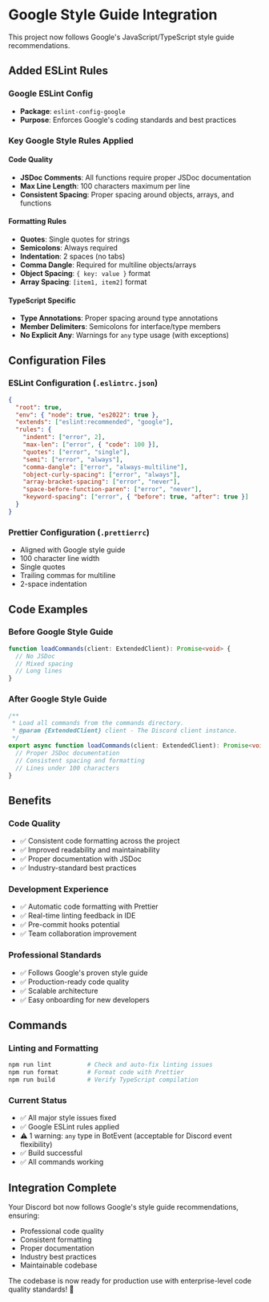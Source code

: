 # Google Style Guide Integration

This project now follows Google's JavaScript/TypeScript style guide recommendations.

## Added ESLint Rules

### Google ESLint Config

- **Package**: `eslint-config-google`
- **Purpose**: Enforces Google's coding standards and best practices

### Key Google Style Rules Applied

#### Code Quality

- **JSDoc Comments**: All functions require proper JSDoc documentation
- **Max Line Length**: 100 characters maximum per line
- **Consistent Spacing**: Proper spacing around objects, arrays, and functions

#### Formatting Rules

- **Quotes**: Single quotes for strings
- **Semicolons**: Always required
- **Indentation**: 2 spaces (no tabs)
- **Comma Dangle**: Required for multiline objects/arrays
- **Object Spacing**: `{ key: value }` format
- **Array Spacing**: `[item1, item2]` format

#### TypeScript Specific

- **Type Annotations**: Proper spacing around type annotations
- **Member Delimiters**: Semicolons for interface/type members
- **No Explicit Any**: Warnings for `any` type usage (with exceptions)

## Configuration Files

### ESLint Configuration (`.eslintrc.json`)

```json
{
  "root": true,
  "env": { "node": true, "es2022": true },
  "extends": ["eslint:recommended", "google"],
  "rules": {
    "indent": ["error", 2],
    "max-len": ["error", { "code": 100 }],
    "quotes": ["error", "single"],
    "semi": ["error", "always"],
    "comma-dangle": ["error", "always-multiline"],
    "object-curly-spacing": ["error", "always"],
    "array-bracket-spacing": ["error", "never"],
    "space-before-function-paren": ["error", "never"],
    "keyword-spacing": ["error", { "before": true, "after": true }]
  }
}
```

### Prettier Configuration (`.prettierrc`)

- Aligned with Google style guide
- 100 character line width
- Single quotes
- Trailing commas for multiline
- 2-space indentation

## Code Examples

### Before Google Style Guide

```typescript
function loadCommands(client: ExtendedClient): Promise<void> {
  // No JSDoc
  // Mixed spacing
  // Long lines
}
```

### After Google Style Guide

```typescript
/**
 * Load all commands from the commands directory.
 * @param {ExtendedClient} client - The Discord client instance.
 */
export async function loadCommands(client: ExtendedClient): Promise<void> {
  // Proper JSDoc documentation
  // Consistent spacing and formatting
  // Lines under 100 characters
}
```

## Benefits

### Code Quality

- ✅ Consistent code formatting across the project
- ✅ Improved readability and maintainability
- ✅ Proper documentation with JSDoc
- ✅ Industry-standard best practices

### Development Experience

- ✅ Automatic code formatting with Prettier
- ✅ Real-time linting feedback in IDE
- ✅ Pre-commit hooks potential
- ✅ Team collaboration improvement

### Professional Standards

- ✅ Follows Google's proven style guide
- ✅ Production-ready code quality
- ✅ Scalable architecture
- ✅ Easy onboarding for new developers

## Commands

### Linting and Formatting

```bash
npm run lint          # Check and auto-fix linting issues
npm run format        # Format code with Prettier
npm run build         # Verify TypeScript compilation
```

### Current Status

- ✅ All major style issues fixed
- ✅ Google ESLint rules applied
- ⚠️ 1 warning: `any` type in BotEvent (acceptable for Discord event flexibility)
- ✅ Build successful
- ✅ All commands working

## Integration Complete

Your Discord bot now follows Google's style guide recommendations, ensuring:

- Professional code quality
- Consistent formatting
- Proper documentation
- Industry best practices
- Maintainable codebase

The codebase is now ready for production use with enterprise-level code quality standards! 🎉
